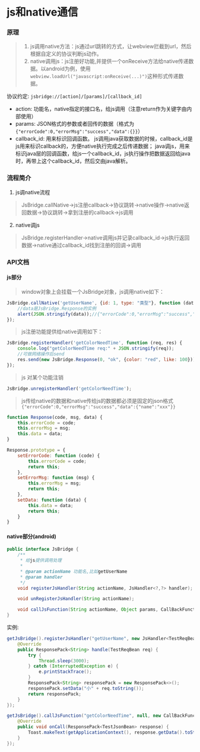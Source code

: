 js和native通信
===

### 原理
> 1. js调用native方法：js通过url跳转的方式，让webview拦截到url，然后根据自定义的协议判断js动作。    
> 2. native调用js：js注册好功能,并提供一个onReceive方法给native传递数据。以android为例，使用```webview.loadUrl("javascript:onReceive(...)")```这种形式传递数据。   

协议约定: ```jsbridge://[action]/[params]/[callback_id]```  
* action: 功能名，native指定的接口名，给js调用（注意return作为关键字由内部使用）   
* params: JSON格式的参数或者回传的数据（格式为```{"errorCode":0,"errorMsg":"success","data":{}}```）    
* callback_id: 用来标识回调函数。 js调用java获取数据的时候，callback_id是js用来标识callback的，方便native执行完成之后传递数据；
java调js，用来标识java层的回调函数，给js一个callback_id，js执行操作把数据返回给java时，再带上这个callback_id，然后交由java解析。  


### 流程简介
1. js调native流程
> JsBridge.callNative->js注册callback->协议跳转->native操作->native返回数据->协议跳转->拿到注册的callback->js调用

2. native调js
> JsBridge.registerHandler->native调用js并记录callback_id->js执行返回数据->native通过callback_id找到注册的回调->调用


### API文档

#### js部分
> window对象上会挂载一个JsBridge对象，js调用native如下：

```javascript
JsBridge.callNative('getUserName', {id: 1, type: "类型"}, function (data) {
	//data是JsBridge.Response的实例
	alert(JSON.stringify(data));//{"errorCode":0,"errorMsg":"success","data":{"name":"xxx"}}
});
```
> js注册功能提供给native调用如下：

```javascript
JsBridge.registerHandler('getColorNeedTime', function (req, res) {
	console.log("getColorNeedTime req:" + JSON.stringify(req));
	//可做网络操作后send
	res.send(new JsBridge.Response(0, "ok", {color: "red", like: 100}));
});
```

>js 对某个功能注销

```javascript
JsBridge.unregisterHandler('getColorNeedTime');
```

> js传给native的数据和native传给js的数据都必须是固定的json格式  
```{"errorCode":0,"errorMsg":"success","data":{"name":"xxx"}}```

```javascript
function Response(code, msg, data) {
	this.errorCode = code;
	this.errorMsg = msg;
	this.data = data;
}

Response.prototype = {
	setErrorCode: function (code) {
		this.errorCode = code;
		return this;
	},
	setErrorMsg: function (msg) {
		this.errorMsg = msg;
		return this;
	},
	setData: function (data) {
		this.data = data;
		return this;
	}
}
```

#### native部分(android)

```java
public interface JsBridge {
    /**
     * 给js提供调用处理
     *
     * @param actionName 功能名,比如getUserName
     * @param handler
     */
    void registerJsHandler(String actionName, JsHandler<?,?> handler);

    void unRegisterJsHandler(String actionName);

    void callJsFunction(String actionName, Object params, CallBackFunction<?> callBackFunction);
}
```

实例: 

```java
getJsBridge().registerJsHandler("getUserName", new JsHandler<TestReqBean, String>() {
    @Override
    public ResponsePack<String> handle(TestReqBean req) {
        try {
            Thread.sleep(3000);
        } catch (InterruptedException e) {
            e.printStackTrace();
        }
        ResponsePack<String> responsePack = new ResponsePack<>();
        responsePack.setData("小" + req.toString());
        return responsePack;
    }
});

getJsBridge().callJsFunction("getColorNeedTime", null, new CallBackFunction<TestJsonBean>() {
    @Override
    public void onCall(ResponsePack<TestJsonBean> response) {
        Toast.makeText(getApplicationContext(), response.getData().toString(), Toast.LENGTH_LONG).show();
    }
});
```
